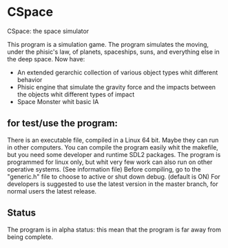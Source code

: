 # CSpace
CSpace: the space simulator

This program is a simulation game. The program simulates the moving, under the phisic's law, of planets, spaceships, suns, and everything else in the deep space.
Now have:
- An extended gerarchic collection of various object types whit different behavior
- Phisic engine that simulate the gravity force and the impacts between the objects whit different types of impact
- Space Monster whit basic IA

for test/use the program:
-------------------------
There is an executable file, compiled in a Linux 64 bit. Maybe they can run in other computers.
You can compile the program easily whit the makefile, but you need some developer and runtime SDL2 packages.
The program is programmed for linux only, but whit very few work can also run on other operative systems. (See information file)
Before compiling, go to the "generic.h" file to choose to active or shut down debug. (default is ON)
For developers is suggested to use the latest version in the master branch, for normal users the latest release.

Status
------
The program is in alpha status: this mean that the program is far away from being complete.
